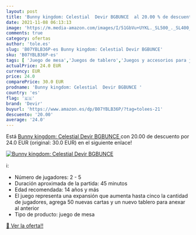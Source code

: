 ```yaml
---
layout: post
title: 'Bunny kingdom: Celestial  Devir BGBUNCE  al 20.00 % de descuento'
date: 2021-11-08 06:13:13
image: 'https://m.media-amazon.com/images/I/51GbVu+UYKL._SL500_._SL400_.jpg'
comments: true
category: ofertas
author: 'tole.es'
slug: 'B07YBLB36P-es Bunny kingdom: Celestial Devir BGBUNCE'
sku: 'B07YBLB36P-es'
tags: [ 'Juego de mesa','Juegos de tablero','Juegos y accesorios para juegos','Juguetes','Juguetes y juegos','devir', ]
actualPrice: 24.0 EUR
currency: EUR
price: 24.0
comparePrice: 30.0 EUR
prodname: 'Bunny kingdom: Celestial  Devir BGBUNCE '
country: 'es'
flag: '🇪🇸'
brand: 'Devir'
buyurl: 'https://www.amazon.es/dp/B07YBLB36P/?tag=tolees-21'
descuento: '20.00'
average: '24.0'
---
```


Está [Bunny kingdom: Celestial  Devir BGBUNCE ](https://www.amazon.es/dp/B07YBLB36P/?tag=tolees-21) con 20.00 de descuento por 24.0 EUR (original: 30.0 EUR) en el siguiente enlace!

[![Bunny kingdom: Celestial  Devir BGBUNCE ](https://m.media-amazon.com/images/I/51GbVu+UYKL._SL500_._SL400_.jpg)](https://www.amazon.es/dp/B07YBLB36P/?tag=tolees-21)

ℹ️:

- Número de jugadores: 2 - 5
- Duración aproximada de la partida: 45 minutos
- Edad recomendada: 14 años y más
- El juego representa una expansión que aumenta hasta cinco la cantidad de jugadores, agrega 50 nuevas cartas y un nuevo tablero para anexar al anterior
- Tipo de producto: juego de mesa

[🛒 Ver la oferta!!](https://www.amazon.es/dp/B07YBLB36P/?tag=tolees-21)
